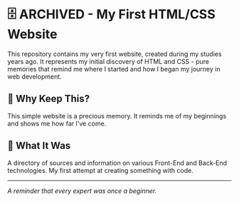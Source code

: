 # 🗄️ ARCHIVED - My First HTML/CSS Website

This repository contains my very first website, created during my studies years ago. It represents my initial discovery of HTML and CSS - pure memories that remind me where I started and how I began my journey in web development.

## 💭 Why Keep This?

This simple website is a precious memory. It reminds me of my beginnings and shows me how far I've come.

## 🎯 What It Was

A directory of sources and information on various Front-End and Back-End technologies. My first attempt at creating something with code.

---

*A reminder that every expert was once a beginner.*
